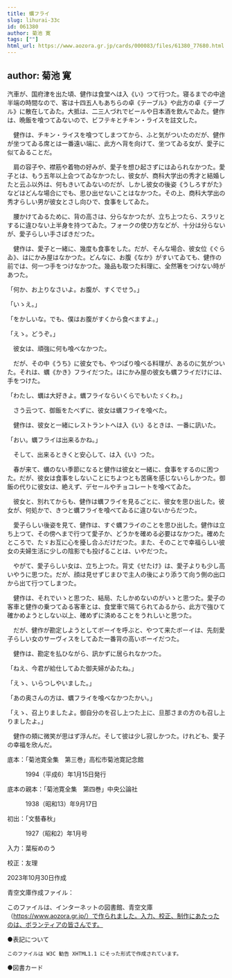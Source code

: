```yaml
---
title: 蠣フライ
slug: lihurai-33c
id: 061380
author: 菊池 寛
tags: [""]
html_url: https://www.aozora.gr.jp/cards/000083/files/61380_77680.html
---
```


## author: 菊池 寛

汽車が、国府津を出た頃、健作は食堂へは入《い》つて行つた。寝るまでの中途半端の時間なので、客は十四五人もあちらの卓《テーブル》や此方の卓《テーブル》に散在してゐた。大抵は、二三人づれでビールや日本酒を飲んでゐた。健作は、晩飯を喰つてゐないので、ビフテキとチキン・ライスを註文した。

　健作は、チキン・ライスを喰つてしまつてから、ふと気がついたのだが、健作が坐つてゐる席とは一番遠い端に、此方へ背を向けて、坐つてゐる女が、愛子に似てゐることだ。

　肩の容子や、襟筋や着物の好みが、愛子を想ひ起さずにはゐられなかつた。愛子とは、もう五年以上会つてゐなかつたし、彼女が、商科大学出の秀才と結婚したと云ふ以外は、何もきいてゐないのだが、しかし彼女の後姿《うしろすがた》などはどんな場合にでも、思ひ出せないことはなかつた。その上、商科大学出の秀才らしい男が彼女とさし向ひで、食事をしてゐた。

　腰かけてゐるために、背の高さは、分らなかつたが、立ち上つたら、スラリとするに違ひない上半身を持つてゐた。フォークの使ひ方などが、十分は分らないが、愛子らしい手さばきだつた。

　健作は、愛子と一緒に、幾度も食事をした。だが、そんな場合、彼女位《ぐらゐ》、はにかみ屋はなかつた。どんなに、お腹《なか》がすいてゐても、健作の前では、何一つ手をつけなかつた。幾品も取つた料理に、全然箸をつけない時があつた。

「何か、お上りなさいよ。お腹が、すくでせう。」

「いゝえ。」

「をかしいな。でも、僕はお腹がすくから食べますよ。」

「えゝ。どうぞ。」

　彼女は、頑強に何も喰べなかつた。

　だが、その中《うち》に彼女でも、やつぱり喰べる料理が、あるのに気がついた。それは、蠣《かき》フライだつた。はにかみ屋の彼女も蠣フライだけには、手をつけた。

「わたし、蠣は大好きよ。蠣フライならいくらでもいたゞくわ。」

　さう云つて、御飯をたべずに、彼女は蠣フライを喰べた。

　健作は、彼女と一緒にレストラントへは入《い》るときは、一番に訊いた。

「おい。蠣フライは出来るかね。」

　そして、出来るときくと安心して、は入《い》つた。

　春が来て、蠣のない季節になると健作は彼女と一緒に、食事をするのに困つた。だが、彼女は食事をしないことにちよつとも苦痛を感じないらしかつた。御飯の代りに彼女は、絶えず、デセールやチョコレートを喰べてゐた。



　彼女と、別れてからも、健作は蠣フライを見るごとに、彼女を思ひ出した。彼女が、何処かで、きつと蠣フライを喰べてゐるに違ひないからだつた。

　愛子らしい後姿を見て、健作は、すぐ蠣フライのことを思ひ出した。健作は立ち上つて、その傍へまで行つて愛子か、どうかを確める必要はなかつた。確めたところで、たゞお互に心を擾し合ふだけだつた。また、そのことで幸福らしい彼女の夫婦生活に少しの陰影でも投げることは、いやだつた。

　やがて、愛子らしい女は、立ち上つた。背丈《せたけ》は、愛子よりも少し高いやうに思つた。だが、顔は見せずじまひで主人の後により添うて向う側の出口から出て行つてしまつた。

　健作は、それでいゝと思つた、結局、たしかめないのがいゝと思つた。愛子の客車と健作の乗つてゐる客車とは、食堂車で隔てられてゐるから、此方で強ひて確かめようとしない以上、確めずに済めることをうれしいと思つた。

　だが、健作が勘定しようとしてボーイを呼ぶと、やつて来たボーイは、先刻愛子らしい女のサーヴィスをしてゐた一番背の高いボーイだつた。

　健作は、勘定を払ひながら、訊かずに居られなかつた。

「ねえ、今君が給仕してゐた御夫婦がゐたね。」

「えゝ、いらつしやいました。」

「あの奥さんの方は、蠣フライを喰べなかつたかい。」

「えゝ、召上りましたよ。御自分のを召し上つた上に、旦那さまの方のも召し上りましたよ。」

　健作の頬に微笑が思はず浮んだ。そして彼は少し寂しかつた。けれども、愛子の幸福を欣んだ。













底本：「菊池寛全集　第三巻」高松市菊池寛記念館

　　　1994（平成6）年1月15日発行

底本の親本：「菊池寛全集　第四巻」中央公論社

　　　1938（昭和13）年9月17日

初出：「文藝春秋」

　　　1927（昭和2）年1月号

入力：葉桜めのう

校正：友理

2023年10月30日作成

青空文庫作成ファイル：

このファイルは、インターネットの図書館、青空文庫（https://www.aozora.gr.jp/）で作られました。入力、校正、制作にあたったのは、ボランティアの皆さんです。











●表記について


	このファイルは W3C 勧告 XHTML1.1 にそった形式で作成されています。







●図書カード